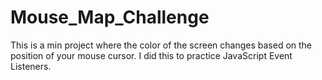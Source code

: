 # Mouse_Map_Challenge
This is a min project where the color of the screen changes based on the position of your mouse cursor. I did this to practice JavaScript Event Listeners.
